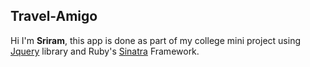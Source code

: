 ## Travel-Amigo
Hi I'm **Sriram**, this app is done as part of my college mini project using [Jquery](https://api.jquery.com/) library and Ruby's [Sinatra](http://sinatrarb.com/) Framework.
